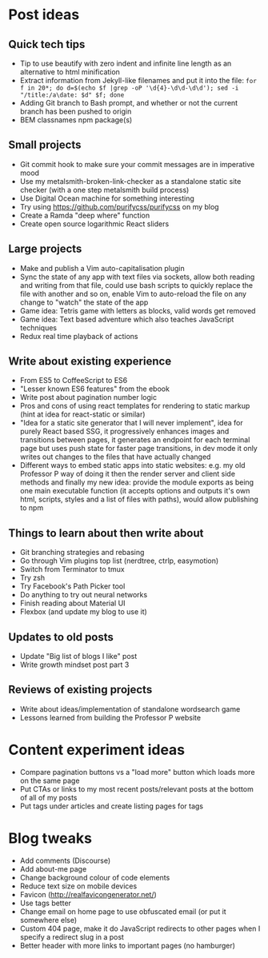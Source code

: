 # Post ideas

## Quick tech tips

- Tip to use beautify with zero indent and infinite line length as an alternative to html minification
- Extract information from Jekyll-like filenames and put it into the file: `for f in 20*; do d=$(echo $f |grep -oP '\d{4}-\d\d-\d\d'); sed -i "/title:/a\date: $d" $f; done`
- Adding Git branch to Bash prompt, and whether or not the current branch has been pushed to origin
- BEM classnames npm package(s)

## Small projects

- Git commit hook to make sure your commit messages are in imperative mood
- Use my metalsmith-broken-link-checker as a standalone static site checker (with a one step metalsmith build process)
- Use Digital Ocean machine for something interesting
- Try using https://github.com/purifycss/purifycss on my blog
- Create a Ramda "deep where" function
- Create open source logarithmic React sliders

## Large projects

- Make and publish a Vim auto-capitalisation plugin
- Sync the state of any app with text files via sockets, allow both reading and writing from that file, could use bash scripts to quickly replace the file with another and so on, enable Vim to auto-reload the file on any change to "watch" the state of the app
- Game idea: Tetris game with letters as blocks, valid words get removed 
- Game idea: Text based adventure which also teaches JavaScript techniques
- Redux real time playback of actions

## Write about existing experience

- From ES5 to CoffeeScript to ES6
- "Lesser known ES6 features" from the ebook
- Write post about pagination number logic
- Pros and cons of using react templates for rendering to static markup (hint at idea for react-static or similar)
- "Idea for a static site generator that I will never implement", idea for purely React based SSG, it progressively enhances images and transitions between pages, it generates an endpoint for each terminal page but uses push state for faster page transitions, in dev mode it only writes out changes to the files that have actually changed
- Different ways to embed static apps into static websites: e.g. my old Professor P way of doing it then the render server and client side methods and finally my new idea: provide the module exports as being one main executable function (it accepts options and outputs it's own html, scripts, styles and a list of files with paths), would allow publishing to npm

## Things to learn about then write about

- Git branching strategies and rebasing
- Go through Vim plugins top list (nerdtree, ctrlp, easymotion)
- Switch from Terminator to tmux
- Try zsh
- Try Facebook's Path Picker tool
- Do anything to try out neural networks
- Finish reading about Material UI
- Flexbox (and update my blog to use it)

## Updates to old posts

- Update "Big list of blogs I like" post
- Write growth mindset post part 3

## Reviews of existing projects

- Write about ideas/implementation of standalone wordsearch game
- Lessons learned from building the Professor P website

# Content experiment ideas

- Compare pagination buttons vs a "load more" button which loads more on the same page
- Put CTAs or links to my most recent posts/relevant posts at the bottom of all of my posts
- Put tags under articles and create listing pages for tags

# Blog tweaks

- Add comments (Discourse)
- Add about-me page
- Change background colour of code elements
- Reduce text size on mobile devices
- Favicon (http://realfavicongenerator.net/)
- Use tags better
- Change email on home page to use obfuscated email (or put it somewhere else)
- Custom 404 page, make it do JavaScript redirects to other pages when I specify a redirect slug in a post
- Better header with more links to important pages (no hamburger)
